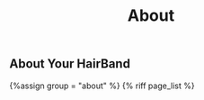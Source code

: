 ﻿---
title: About
group: navbar
---
## About Your HairBand

{%assign group = "about" %}
{% riff page_list %}